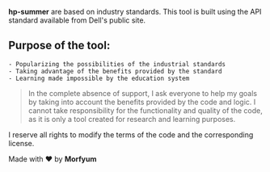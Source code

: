 **hp-summer** are based on industry standards.
This tool is built using the API standard available from Dell's public site.

## Purpose of the tool:
    - Popularizing the possibilities of the industrial standards
    - Taking advantage of the benefits provided by the standard
    - Learning made impossible by the education system
    
> In the complete absence of support, I ask everyone to help my goals by taking into account the benefits provided by the code and logic. I cannot take responsibility for the functionality and quality of the code, as it is only a tool created for research and learning purposes.

I reserve all rights to modify the terms of the code and the corresponding license.


Made with ❤️ by **Morfyum**
